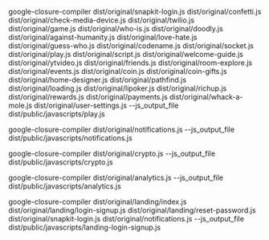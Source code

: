 <!-- These are commands for compile javascript files -->
google-closure-compiler dist/original/snapkit-login.js dist/original/confetti.js dist/original/check-media-device.js dist/original/twilio.js dist/original/game.js dist/original/who-is.js dist/original/doodly.js dist/original/against-humanity.js dist/original/love-hate.js dist/original/guess-who.js dist/original/codename.js dist/original/socket.js dist/original/play.js dist/original/script.js dist/original/welcome-guide.js dist/original/ytvideo.js dist/original/friends.js dist/original/room-explore.js dist/original/events.js dist/original/coin.js dist/original/coin-gifts.js dist/original/home-designer.js dist/original/pathfind.js dist/original/loading.js dist/original/lipoker.js dist/original/richup.js dist/original/rewards.js dist/original/payments.js dist/original/whack-a-mole.js dist/original/user-settings.js --js_output_file dist/public/javascripts/play.js

google-closure-compiler dist/original/notifications.js --js_output_file dist/public/javascripts/notifications.js

google-closure-compiler dist/original/crypto.js --js_output_file dist/public/javascripts/crypto.js

google-closure-compiler dist/original/analytics.js --js_output_file dist/public/javascripts/analytics.js

google-closure-compiler dist/original/landing/index.js dist/original/landing/login-signup.js dist/original/landing/reset-password.js dist/original/snapkit-login.js dist/original/notifications.js --js_output_file dist/public/javascripts/landing-login-signup.js


